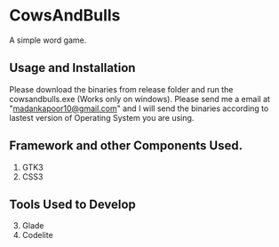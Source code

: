 # CowsAndBulls
A simple word game.
## Usage and Installation 
Please download the binaries from release folder and run the cowsandbulls.exe (Works only on windows).
Please send me a email at "madankapoor10@gmail.com" and I will send the binaries according to lastest version of Operating System you are using.

## Framework and other Components Used.
1. GTK3
2. CSS3

## Tools Used to Develop
3. Glade
4. Codelite



